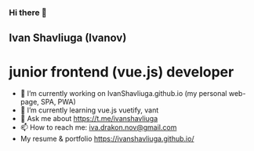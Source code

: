 ### Hi there 👋
  
  ## Ivan Shavliuga (Ivanov)
  #  junior frontend (vue.js) developer
- 🔭 I’m currently working on IvanShavliuga.github.io (my personal web-page, SPA, PWA)
- 🌱 I’m currently learning vue.js  vuetify, vant
- 💬 Ask me about https://t.me/ivanshavliuga
- 📫 How to reach me: iva.drakon.nov@gmail.com
- My resume & portfolio https://ivanshavliuga.github.io/
